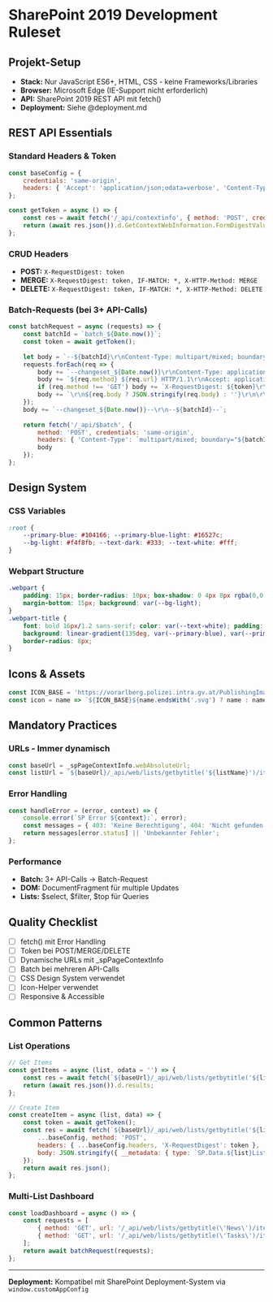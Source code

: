 # SharePoint 2019 Development Ruleset

## Projekt-Setup
- **Stack:** Nur JavaScript ES6+, HTML, CSS - keine Frameworks/Libraries
- **Browser:** Microsoft Edge (IE-Support nicht erforderlich)
- **API:** SharePoint 2019 REST API mit fetch()
- **Deployment:** Siehe @deployment.md

## REST API Essentials

### Standard Headers & Token
```javascript
const baseConfig = {
    credentials: 'same-origin',
    headers: { 'Accept': 'application/json;odata=verbose', 'Content-Type': 'application/json;odata=verbose' }
};

const getToken = async () => {
    const res = await fetch('/_api/contextinfo', { method: 'POST', credentials: 'same-origin' });
    return (await res.json()).d.GetContextWebInformation.FormDigestValue;
};
```

### CRUD Headers
- **POST:** `X-RequestDigest: token`
- **MERGE:** `X-RequestDigest: token, IF-MATCH: *, X-HTTP-Method: MERGE`
- **DELETE:** `X-RequestDigest: token, IF-MATCH: *, X-HTTP-Method: DELETE`

### Batch-Requests (bei 3+ API-Calls)
```javascript
const batchRequest = async (requests) => {
    const batchId = `batch_${Date.now()}`;
    const token = await getToken();
    
    let body = `--${batchId}\r\nContent-Type: multipart/mixed; boundary="changeset_${Date.now()}"\r\n\r\n`;
    requests.forEach(req => {
        body += `--changeset_${Date.now()}\r\nContent-Type: application/http\r\n\r\n`;
        body += `${req.method} ${req.url} HTTP/1.1\r\nAccept: application/json;odata=verbose\r\n`;
        if (req.method !== 'GET') body += `X-RequestDigest: ${token}\r\n`;
        body += `\r\n${req.body ? JSON.stringify(req.body) : ''}\r\n\r\n`;
    });
    body += `--changeset_${Date.now()}--\r\n--${batchId}--`;
    
    return fetch('/_api/$batch', {
        method: 'POST', credentials: 'same-origin',
        headers: { 'Content-Type': `multipart/mixed; boundary="${batchId}"`, 'X-RequestDigest': token },
        body
    });
};
```

## Design System

### CSS Variables
```css
:root {
    --primary-blue: #104166; --primary-blue-light: #16527c;
    --bg-light: #f4f8fb; --text-dark: #333; --text-white: #fff;
}
```

### Webpart Structure
```css
.webpart {
    padding: 15px; border-radius: 10px; box-shadow: 0 4px 8px rgba(0,0,0,0.15);
    margin-bottom: 15px; background: var(--bg-light);
}
.webpart-title {
    font: bold 16px/1.2 sans-serif; color: var(--text-white); padding: 5px 15px;
    background: linear-gradient(135deg, var(--primary-blue), var(--primary-blue-light));
    border-radius: 8px;
}
```

## Icons & Assets
```javascript
const ICON_BASE = 'https://vorarlberg.polizei.intra.gv.at/PublishingImages/icons/';
const icon = name => `${ICON_BASE}${name.endsWith('.svg') ? name : name + '.svg'}`;
```

## Mandatory Practices

### URLs - Immer dynamisch
```javascript
const baseUrl = _spPageContextInfo.webAbsoluteUrl;
const listUrl = `${baseUrl}/_api/web/lists/getbytitle('${listName}')/items`;
```

### Error Handling
```javascript
const handleError = (error, context) => {
    console.error(`SP Error ${context}:`, error);
    const messages = { 403: 'Keine Berechtigung', 404: 'Nicht gefunden', 500: 'Server Fehler' };
    return messages[error.status] || 'Unbekannter Fehler';
};
```

### Performance
- **Batch:** 3+ API-Calls → Batch-Request
- **DOM:** DocumentFragment für multiple Updates
- **Lists:** $select, $filter, $top für Queries

## Quality Checklist
- [ ] fetch() mit Error Handling
- [ ] Token bei POST/MERGE/DELETE
- [ ] Dynamische URLs mit _spPageContextInfo
- [ ] Batch bei mehreren API-Calls
- [ ] CSS Design System verwendet
- [ ] Icon-Helper verwendet
- [ ] Responsive & Accessible

## Common Patterns

### List Operations
```javascript
// Get Items
const getItems = async (list, odata = '') => {
    const res = await fetch(`${baseUrl}/_api/web/lists/getbytitle('${list}')/items${odata}`, baseConfig);
    return (await res.json()).d.results;
};

// Create Item
const createItem = async (list, data) => {
    const token = await getToken();
    const res = await fetch(`${baseUrl}/_api/web/lists/getbytitle('${list}')/items`, {
        ...baseConfig, method: 'POST',
        headers: { ...baseConfig.headers, 'X-RequestDigest': token },
        body: JSON.stringify({ __metadata: { type: `SP.Data.${list}ListItem` }, ...data })
    });
    return await res.json();
};
```

### Multi-List Dashboard
```javascript
const loadDashboard = async () => {
    const requests = [
        { method: 'GET', url: '/_api/web/lists/getbytitle(\'News\')/items?$top=5' },
        { method: 'GET', url: '/_api/web/lists/getbytitle(\'Tasks\')/items?$filter=Active eq true' }
    ];
    return await batchRequest(requests);
};
```

---
**Deployment:** Kompatibel mit SharePoint Deployment-System via `window.customAppConfig`